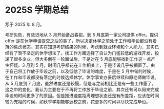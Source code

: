# 2025S 学期总结

写于 2025 年 8 月。

考研失败，有些迟地从 3 月开始备战春招，到 5 月底第一家公司提供 offer。提供 offer 是在休学申请提交之后的事了，所以决定休学之前处于工作和毕设都没有着落的焦虑状态。其实在知道考研结果的时候，考虑到就业环境和个人能力，其实已经有了暂不坚定的休学想法了。找工作方面选择了自认为门槛较低的游戏开发，投递了很多企业，但大多倒在一轮面试后，于是对在 5 月底能够找到工作这一点产生怀疑。3 月到 5 月，时间几乎都花在工作相关上，于是毕设几乎被搁置了。由于自己将工作放于毕设之前，以及低估了毕设的难度，于是在 5 月中旬的时候，在工作和毕设都没有落定的时候选择休学。休学事宜办妥后继续和原老师做毕设。从 5 月底到 7 月底，虽然进度还是较慢，但是与之前相比还是有一些工作量了。这之中的变化，我认为主要在于不再将工作放于毕设之前，其次还有可以用来完成毕设的时间更多了的原因。但是推进速度距离理想状态还是有所差距，应该在时间较为充裕的时候，如秋季学期能够返校之前，花更多的时间以尽快完成毕设。
